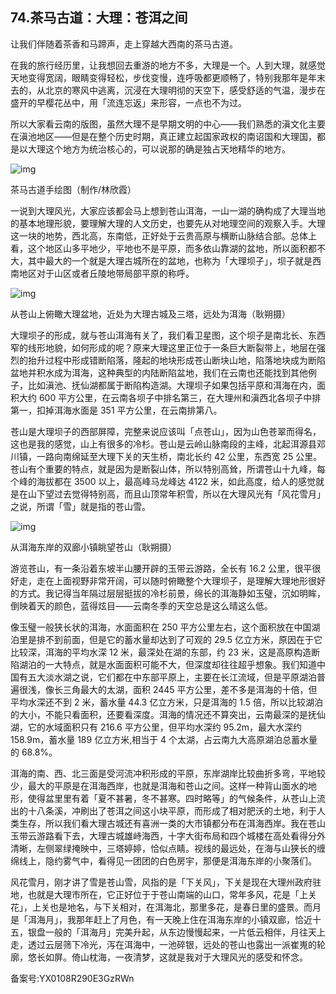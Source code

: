 ## 74.茶马古道：大理：苍洱之间
让我们伴随着茶香和马蹄声，走上穿越大西南的茶马古道。


在我的旅行经历里，让我想回去重游的地方不多，大理是一个。人到大理，就感觉天地变得宽阔，眼睛变得轻松，步伐变慢，连呼吸都更顺畅了，特别我那年是年末去的，从北京的寒风中逃离，沉浸在大理明彻的天空下，感受舒适的气温，漫步在盛开的早樱花丛中，用「流连忘返」来形容，一点也不为过。


所以大家看云南的版图，虽然大理不是早期文明的中心——我们熟悉的滇文化主要在滇池地区——但是在整个历史时期，真正建立起国家政权的南诏国和大理国，都是以大理这个地方为统治核心的，可以说那的确是独占天地精华的地方。


![img](https://pic2.zhimg.com/v2-b0aa592377a9c2d48951b4de289ac314.webp)

茶马古道手绘图（制作/林欣霞）


一说到大理风光，大家应该都会马上想到苍山洱海，一山一湖的确构成了大理当地的基本地理形貌，要理解大理的人文历史，也要先从对地理空间的观察入手。大理这一块的地势，西北高，东南低，正好处于云贵高原与横断山脉结合部。总体上看，这个地区山多平地少，平地也不是平原，而多依山靠湖的盆地，所以面积都不大，其中最大的一个就是大理古城所在的盆地，也称为「大理坝子」，坝子就是西南地区对于山区或者丘陵地带局部平原的称呼。


![img](https://pic1.zhimg.com/v2-7c78adf9f22e2411a0cc178fa34ab2a2.webp)

从苍山上俯瞰大理盆地，近处为大理古城及三塔，远处为洱海（耿朔摄）


大理坝子的形成，就与苍山洱海有关了，我们看卫星图，这个坝子是南北长、东西窄的线形地貌，如何形成的呢？原来大理这里正位于一条巨大断裂带上，地层在强烈的抬升过程中形成错断陷落，隆起的地块形成苍山断块山地，陷落地块成为断陷盆地并积水成为洱海，这种典型的内陆断陷盆地，我们在云南也还能找到其他例子，比如滇池、抚仙湖都属于断陷构造湖。大理坝子如果包括平原和洱海在内，面积大约 600 平方公里，在云南各坝子中排名第三，在大理州和滇西北各坝子中排第一，扣掉洱海水面是 351 平方公里，在云南排第八。


苍山是大理坝子的西部屏障，完整来说应该叫「点苍山」，因为山色苍翠而得名，这也是我的感觉，山上有很多的冷杉。苍山是云岭山脉南段的主峰，北起洱源县邓川镇，一路向南绵延至大理下关的天生桥，南北长约 42 公里，东西宽 25 公里。苍山有个重要的特点，就是因为是断裂山体，所以特别高耸，所谓苍山十九峰，每个峰的海拔都在 3500 以上，最高峰马龙峰达 4122 米，如此高度，给人的感觉就是在山下望过去觉得特别高，而且山顶常年积雪，所以在大理风光有「风花雪月」之说，所谓「雪」就是指的苍山雪。


![img](https://pic3.zhimg.com/v2-85c0551146d75efb7f02b95abe77a1d0.webp)

从洱海东岸的双廊小镇眺望苍山（耿朔摄）


游览苍山，有一条沿着东坡半山腰开辟的玉带云游路，全长有 16.2 公里，很平很好走，走在上面视野非常开阔，可以随时俯瞰整个大理坝子，是理解大理地形很好的方式。我记得当年隔过层层挺拔的冷杉前景，绵长的洱海静如玉璧，沉如明眸，倒映着天的颜色，蓝得炫目——云南冬季的天空总是这么晴这么低。


像玉璧一般狭长状的洱海，水面面积在 250 平方公里左右，这个面积放在中国湖泊里是排不到前面，但是它的蓄水量却达到了可观的 29.5 亿立方米，原因在于它比较深，洱海的平均水深 12 米，最深处在湖的东部，约 23 米，这是高原构造断陷湖泊的一大特点，就是水面面积可能不大，但深度却往往超乎想象。我们知道中国有五大淡水湖之说，它们都在中东部平原上，主要在长江流域，但是平原湖泊普遍很浅，像长三角最大的太湖，面积 2445 平方公里，差不多是洱海的十倍，但平均水深还不到 2 米，蓄水量 44.3 亿立方米，只是洱海的 1.5 倍，所以比较湖泊的大小，不能只看面积，还要看深度。洱海的情况还不算突出，云南最深的是抚仙湖，它的水域面积只有 216.6 平方公里，但平均水深约 95.2m，最大水深约 158.9m，蓄水量 189 亿立方米,相当于 4 个太湖，占云南九大高原湖泊总蓄水量的 68.8%。


洱海的南、西、北三面是受河流冲积形成的平原，东岸湖岸比较曲折多弯，平地较少，最大的平原是在洱海西岸，也就是洱海和苍山之间。这样一种背山面水的地形，使得盆里里有着「夏不甚暑，冬不甚寒。四时略等」的气候条件，从苍山上流出的十八条溪，冲刷出了苍洱之间这小块平原，而形成了相对肥沃的土地，利于人类生存，所以我们看大理古城还有喜洲一类的大市镇都分布在洱海西岸。我在苍山玉带云游路看下去，大理古城雄峙海西，十字大街布局和四个城楼在高处看得分外清晰，左侧翠绿掩映中，三塔婷婷，恰似点睛。视线的最远处，在海与山狭长的缠绵线上，隐约雾气中，看得见一团团的白色房宇，那便是洱海东岸的小聚落们。


风花雪月，刚才讲了雪是苍山雪，风指的是「下关风」，下关是现在大理州政府驻地，也就是大理市所在，它正好位于于苍山南端的山口，常年多风，花是「上关花」，上关也是地名，与下关相对，在洱海北，那里多花，是春日里的盛景。而月是「洱海月」，我那年赶上了月色，有一天晚上住在洱海东岸的小镇双廊，恰近十五，银盘一般的「洱海月」完美升起，从东边慢慢起来，一片低云相伴，月往天上走，透过云层筛下冷光，泻在洱海中，一池碎银，远处的苍山也露出一派崔嵬的轮廓，悠长如屏。倚山枕海，一夜清梦，这就是我对于大理风光的感受和怀念。


备案号:YX0108R290E3GzRWn

